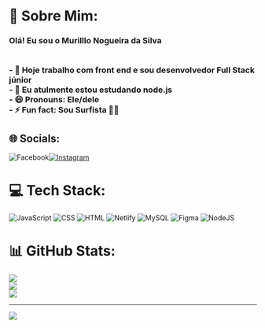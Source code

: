 # 💫 Sobre Mim:
### Olá! Eu sou o Murilllo Nogueira da Silva<br><br><br>- 🔭 Hoje trabalho com front end e sou desenvolvedor Full Stack júnior<br>- 🌱 Eu atulmente estou estudando node.js<br>- 😄 Pronouns: Ele/dele<br>- ⚡ Fun fact: Sou Surfista 🏄‍♀️


## 🌐 Socials:
![Facebook](https://img.shields.io/badge/Facebook-%231877F2.svg?logo=Facebook&logoColor=white)[![Instagram](https://img.shields.io/badge/Instagram-%23E4405F.svg?logo=Instagram&logoColor=white)](https://instagram.com/muri_ns1) 

# 💻 Tech Stack:
![JavaScript](https://img.shields.io/badge/javascript-%23323330.svg?style=for-the-badge&logo=javascript&logoColor=%23F7DF1E) ![CSS](https://img.shields.io/badge/css3-%231572B6.svg?style=for-the-badge&logo=css3&logoColor=white) ![HTML](https://img.shields.io/badge/html5-%23E34F26.svg?style=for-the-badge&logo=html5&logoColor=white) ![Netlify](https://img.shields.io/badge/netlify-%23000000.svg?style=for-the-badge&logo=netlify&logoColor=#00C7B7) ![MySQL](https://img.shields.io/badge/mysql-%2300f.svg?style=for-the-badge&logo=mysql&logoColor=white) 	![Figma](https://img.shields.io/badge/figma-%23F24E1E.svg?style=for-the-badge&logo=figma&logoColor=white) ![NodeJS](https://img.shields.io/badge/node.js-6DA55F?style=for-the-badge&logo=node.js&logoColor=white)
# 📊 GitHub Stats:
![](https://github-readme-stats.vercel.app/api?username=murillonsilva&theme=radical&hide_border=false&include_all_commits=true&count_private=true)<br/>
![](https://github-readme-streak-stats.herokuapp.com/?user=murillonsilva&theme=radical&hide_border=false)<br/>
![](https://github-readme-stats.vercel.app/api/top-langs/?username=murillonsilva&theme=radical&hide_border=false&include_all_commits=true&count_private=true&layout=compact)

---
[![](https://visitcount.itsvg.in/api?id=murillonsilva&icon=0&color=0)](https://visitcount.itsvg.in)

<!-- Proudly created with GPRM ( https://gprm.itsvg.in ) -->
